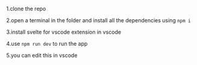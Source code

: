 1.clone the repo

2.open a terminal in the folder and install all the dependencies using ```npm i```

3.install svelte for vscode extension in vscode

4.use ```npm run dev``` to run the app

5.you can edit this in vscode
